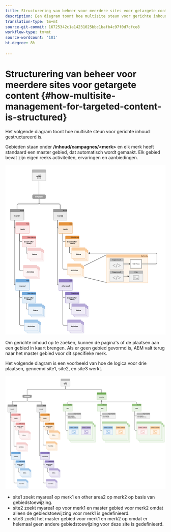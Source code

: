 ```yaml
---
title: Structurering van beheer voor meerdere sites voor getargete content
description: Een diagram toont hoe multisite steun voor gerichte inhoud gestructureerd is
translation-type: tm+mt
source-git-commit: 16725342c1a14231025bbc1bafb4c97f0d7cfce8
workflow-type: tm+mt
source-wordcount: '181'
ht-degree: 8%

---
```



# Structurering van beheer voor meerdere sites voor getargete content {#how-multisite-management-for-targeted-content-is-structured}

Het volgende diagram toont hoe multisite steun voor gerichte inhoud gestructureerd is.

Gebieden staan onder **/inhoud/campagnes/&lt;merk>** en elk merk heeft standaard een master gebied, dat automatisch wordt gemaakt. Elk gebied bevat zijn eigen reeks activiteiten, ervaringen en aanbiedingen.

![Multisite structuur](/help/sites-cloud/authoring/assets/multisite-structure.png)

Om gerichte inhoud op te zoeken, kunnen de pagina&#39;s of de plaatsen aan een gebied in kaart brengen. Als er geen gebied gevormd is, AEM valt terug naar het master gebied voor dit specifieke merk.

Het volgende diagram is een voorbeeld van hoe de logica voor drie plaatsen, genoemd site1, site2, en site3 werkt.

![Multisite structuur over sites](/help/sites-cloud/authoring/assets/multisite-structure-2.png)

* site1 zoekt myarea1 op merk1 en other area2 op merk2 op basis van gebiedstoewijzing.
* site2 zoekt myarea1 op voor merk1 en master gebied voor merk2 omdat alleen de gebiedstoewijzing voor merk1 is gedefinieerd.
* site3 zoekt het master gebied voor merk1 en merk2 op omdat er helemaal geen andere gebiedstoewijzing voor deze site is gedefinieerd.
